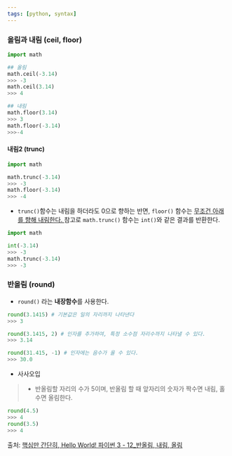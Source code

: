 ```yaml
---
tags: [python, syntax]
---
```


### 올림과 내림 (ceil, floor)
```python
import math

## 올림
math.ceil(-3.14)
>>> -3
math.ceil(3.14)
>>> 4

## 내림
math.floor(3.14)
>>> 3
math.floor(-3.14)
>>>-4

```

#### 내림2 (trunc)
```python
import math

math.trunc(-3.14)
>>> -3
math.floor(-3.14)
>>> -4
```

- `trunc()`함수는 내림을 하더라도 0으로 향하는 반면, `floor()` 함수는 <u>무조건 아래를 향해 내림한다. </u> 참고로 `math.trunc()` 함수는 `int()`와 같은 결과를 반환한다.

```python
import math

int(-3.14)
>>> -3
math.trunc(-3.14)
>>> -3
```


### 반올림 (round)
- `round()` 라는 **내장함수**를 사용한다. 
```python
round(3.1415) # 기본값은 일의 자리까지 나타낸다
>>> 3

round(3.1415, 2) # 인자를 추가하여, 특정 소수점 자리수까지 나타낼 수 있다. 
>>> 3.14

round(31.415, -1) # 인자에는 음수가 올 수 있다. 
>>> 30.0
```

- 사사오입
>	- 반올림할 자리의 수가 5이며, 반올림 할 때 앞자리의 숫자가 짝수면 내림, 홀수면 올림한다. 
```python
round(4.5)
>>> 4
round(3.5)
>>> 4
```


출처:  [핵심만 간단히, Hello World! 파이썬 3 - 12_반올림, 내림, 올림](https://wikidocs.net/21113)